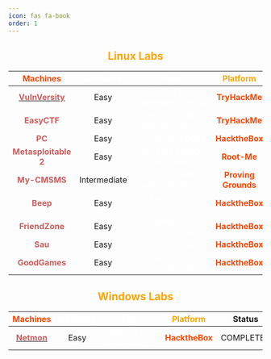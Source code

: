 ```yaml
---
icon: fas fa-book
order: 1
---
```







<h2 align="center" style="color: orange;">Linux Labs</h2>

| <span style="color: orangered;">Machines</span> | <span style="color: white;">Difficulty</span> |                                                <span style="color: white;">Tags</span>                  | <span style="color: orange;"> Platform</span>                            | Status | 
|:-------------:|:----------:|:--------------------------------------------------------------------------------------------------:|:---------:|:---------:|
| [<strong style="color: indianred;">VulnVersity</strong>](https://github.com/nenandjabhata/CTFs-Journey/)        |    Easy    |                 <span style="color: white;">ssh, DirEnum, Systemctl(PrivEsc)</span>                                                            | <strong style="color: orangered;">TryHackMe</strong> |    COMPLETED     |
| <strong style="color: indianred;">EasyCTF</strong>        |    Easy    |                <span style="color: white;">DirEnum, CMS Made Simple, ssh</span>                                                           | <strong style="color: orangered;">TryHackMe</strong> |    COMPLETED     |
|   <strong style="color: indianred;">PC</strong>       |    Easy    |                   <span style="color: white;">grpcui, go, 50051</span>                                                          | <strong style="color: orangered;">HacktheBox</strong> |    COMPLETED    |
|  <strong style="color: indianred;">Metasploitable 2</strong>          |    Easy    |    <span style="color: white;">FTP, SSH, MySQL, revshells</span>                                                                    | <strong style="color: orangered;">Root-Me</strong>    |    En Cours...    |
|  <strong style="color: indianred;">My-CMSMS</strong>          |    Intermediate    |    <span style="color: white;">mySQL, CMS, python(PrivEsc) </span>                                                                    | <strong style="color: orangered;">Proving Grounds</strong>    |    COMPLETED     |
|  <strong style="color: indianred;">Beep</strong>          |    Easy    |    <span style="color: white;">Elastix, LFI, sudo(PrivEsc) </span>                                                                    | <strong style="color: orangered;">HacktheBox</strong>    |    COMPLETED    |
|  <strong style="color: indianred;">FriendZone</strong>          |    Easy    |    <span style="color: white;">Samba, RFI, Cron(PrivEsc) </span>                                                                    | <strong style="color: orangered;">HacktheBox</strong>    |    COMPLETED     |
|  <strong style="color: indianred;">Sau</strong>          |    Easy    |    <span style="color: white;">SSRF, CVE, Sudo </span>                                                                    | <strong style="color: orangered;">HacktheBox</strong>    |    COMPLETED     |
|  <strong style="color: indianred;">GoodGames</strong>          |    Easy    |    <span style="color: white;">SQLi, SSTI, Pivot,Docker </span>                                                                    | <strong style="color: orangered;">HacktheBox</strong>    |    COMPLETED     |



<h2 align="center" style="color: orange;">Windows Labs</h2>

| <span style="color: orangered;">Machines</span> | <span style="color: white;">Difficulty</span> |                                                <span style="color: white;">Tags</span>                  | <span style="color: orange;"> Platform</span>                            | Status | 
|:-------------:|:----------:|:--------------------------------------------------------------------------------------------------:|:---------:|:---------:|
| [<strong style="color: indianred;">Netmon</strong>](https://0xabdoulaye.github.io/posts/netmon/)        |    Easy    |                 <span style="color: white;">PRTG, FTP, Shell(PrivEsc)</span>                                                            | <strong style="color: orangered;">HacktheBox</strong> |    COMPLETED     |



